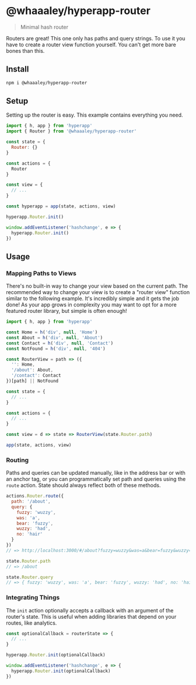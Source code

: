# @whaaaley/hyperapp-router

> Minimal hash router

Routers are great!
This one only has paths and query strings.
To use it you have to create a router view function yourself.
You can't get more bare bones than this.

## Install

```sh
npm i @whaaaley/hyperapp-router
```

## Setup

Setting up the router is easy.
This example contains everything you need.

```js
import { h, app } from 'hyperapp'
import { Router } from '@whaaaley/hyperapp-router'

const state = {
  Router: {}
}

const actions = {
  Router
}

const view = {
  // ...
}

const hyperapp = app(state, actions, view)

hyperapp.Router.init()

window.addEventListener('hashchange', e => {
  hyperapp.Router.init()
})
```

## Usage

### Mapping Paths to Views

There's no built-in way to change your view based on the current path.
The recommended way to change your view is to create a "router view" function similar to the following example.
It's incredibly simple and it gets the job done!
As your app grows in complexity you may want to opt for a more featured router library, but simple is often enough!

```js
import { h, app } from 'hyperapp'

const Home = h('div', null, 'Home')
const About = h('div', null, 'About')
const Contact = h('div', null, 'Contact')
const NotFound = h('div', null, '404')

const RouterView = path => ({
  '': Home,
  '/about': About,
  '/contact': Contact
})[path] || NotFound

const state = {
  // ...
}

const actions = {
  // ...
}

const view = d => state => RouterView(state.Router.path)

app(state, actions, view)
```

### Routing

Paths and queries can be updated manually, like in the address bar or with an anchor tag, or you can programmatically set path and queries using the `route` action.
State should always reflect both of these methods.

```js
actions.Router.route({
  path: '/about',
  query: {
    fuzzy: 'wuzzy',
    was: 'a',
    bear: 'fuzzy',
    wuzzy: 'had',
    no: 'hair'
  }
})
// => http://localhost:3000/#/about?fuzzy=wuzzy&was=a&bear=fuzzy&wuzzy=had&no=hair

state.Router.path
// => /about

state.Router.query
// => { fuzzy: 'wuzzy', was: 'a', bear: 'fuzzy', wuzzy: 'had', no: 'hair' }
```

### Integrating Things

The `init` action optionally accepts a callback with an argument of the router's state.
This is useful when adding libraries that depend on your routes, like analytics.

```js
const optionalCallback = routerState => {
  // ...
}

hyperapp.Router.init(optionalCallback)

window.addEventListener('hashchange', e => {
  hyperapp.Router.init(optionalCallback)
})
```

